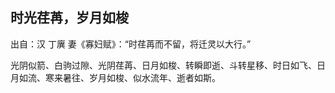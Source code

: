 
## 时光荏苒，岁月如梭

出自：汉 丁廙 妻《寡妇赋》：“时荏苒而不留，将迁灵以大行。”

光阴似箭、白驹过隙、光阴荏苒、日月如梭、转瞬即逝、斗转星移、时日如飞、日月如流、寒来暑往、岁月如梭、似水流年、逝者如斯。

